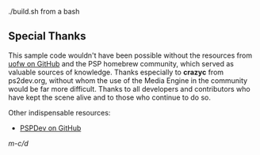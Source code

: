 ./build.sh from a bash

## Special Thanks

This sample code wouldn't have been possible without the resources from [uofw on GitHub](https://github.com/uofw/uofw) and the PSP homebrew community, which served as valuable sources of knowledge.
Thanks especially to **crazyc** from ps2dev.org, without whom the use of the Media Engine in the community would be far more difficult.
Thanks to all developers and contributors who have kept the scene alive and to those who continue to do so.

Other indispensable resources:
- [PSPDev on GitHub](https://github.com/pspdev)

*m-c/d*
